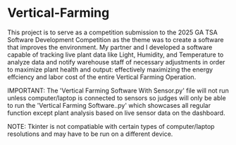# Vertical-Farming
This project is to serve as a competition submission to the 2025 GA TSA Software Development Competition as the theme was to create a software that improves the environment. My partner and I developed a software capable of tracking live plant data like Light, Humidity, and Temperature to analyze data and notify warehouse staff of necessary adjustments in order to maximize plant health and output: effectively maximizing the energy effciency and labor cost of the entire Vertical Farming Operation.

IMPORTANT: The 'Vertical Farming Software With Sensor.py' file will not run unless computer/laptop is connected to sensors so judges will only be able to run the 'Vertical Farming Software..py' which showcases all regular function except plant analysis based on live sensor data on the dashboard. 
  
  NOTE: Tkinter is not compatiable with certain types of computer/laptop resolutions and may have to be run on a different device.
